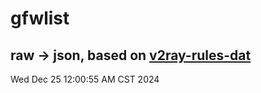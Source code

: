 # gfwlist
## raw -> json, based on [v2ray-rules-dat](https://github.com/Loyalsoldier/v2ray-rules-dat)
Wed Dec 25 12:00:55 AM CST 2024

